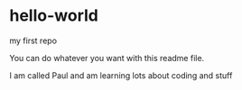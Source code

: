 hello-world
===========

my first repo

You can do whatever you want with this readme file.

I am called Paul and am learning lots about coding and stuff
